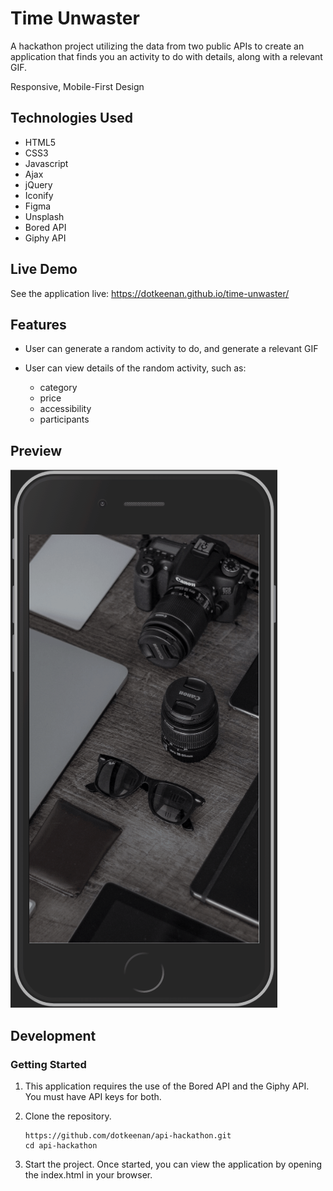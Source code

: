 # Time Unwaster
A hackathon project utilizing the data from two public APIs to create an application that finds you an activity to do with details, along with a relevant GIF.

Responsive, Mobile-First Design

## Technologies Used
- HTML5
- CSS3
- Javascript
- Ajax
- jQuery
- Iconify
- Figma
- Unsplash
- Bored API
- Giphy API


## Live Demo

See the application live: https://dotkeenan.github.io/time-unwaster/

## Features

- User can generate a random activity to do, and generate a relevant GIF
- User can view details of the random activity, such as:

   - category
   - price
   - accessibility
   - participants

## Preview
![Time Unwaster](hackathon2-github-preview.gif)

## Development

### Getting Started

1.  This application requires the use of the Bored API and the Giphy API.
    You must have API keys for both.

2.  Clone the repository.
    ```shell
    https://github.com/dotkeenan/api-hackathon.git
    cd api-hackathon
    ```
3.  Start the project.  Once started, you can view the application by opening the index.html in your browser.
